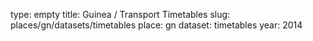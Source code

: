 type: empty
title: Guinea / Transport Timetables
slug: places/gn/datasets/timetables
place: gn
dataset: timetables
year: 2014
